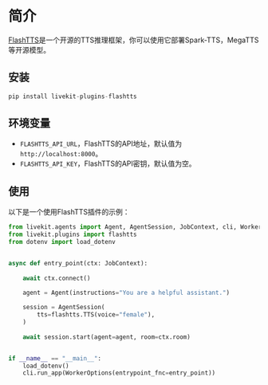 # 简介

[FlashTTS](https://github.com/HuiResearch/FlashTTS)是一个开源的TTS推理框架，你可以使用它部署Spark-TTS，MegaTTS等开源模型。

## 安装
```python
pip install livekit-plugins-flashtts
```

## 环境变量

- `FLASHTTS_API_URL`，FlashTTS的API地址，默认值为`http://localhost:8000`。
- `FLASHTTS_API_KEY`，FlashTTS的API密钥，默认值为空。

## 使用


以下是一个使用FlashTTS插件的示例：

```python
from livekit.agents import Agent, AgentSession, JobContext, cli, WorkerOptions
from livekit.plugins import flashtts
from dotenv import load_dotenv


async def entry_point(ctx: JobContext):
    
    await ctx.connect()
    
    agent = Agent(instructions="You are a helpful assistant.")

    session = AgentSession(
        tts=flashtts.TTS(voice="female"),
    )
    
    await session.start(agent=agent, room=ctx.room)


if __name__ == "__main__":
    load_dotenv()
    cli.run_app(WorkerOptions(entrypoint_fnc=entry_point))
```

